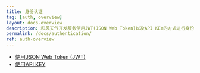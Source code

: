```yaml
---
title: 身份认证
tag: [auth, overview]
layout: docs-overview
description: 和风天气开发服务使用JWT(JSON Web Token)以及API KEY的方式进行身份认证。我们推荐使用JWT作为首选的身份认证方式，这将极大的提高安全性。
permalink: /docs/authentication/
ref: auth-overview
---
```


- [使用JSON Web Token (JWT)](/docs/authentication/jwt/)
- [使用API KEY](/docs/authentication/apikey/)
